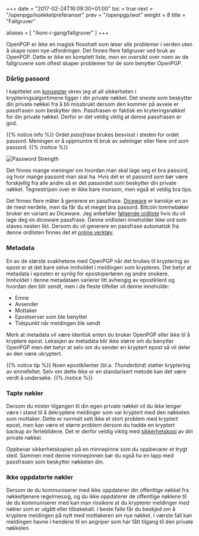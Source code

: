 +++
date = "2017-02-24T16:09:30+01:00"
toc = true
next = "/openpgp/noekkelpreferanser"
prev = "/openpgp/wot"
weight = 8
title = "Fallgruver"


aliases = [
    "/kom-i-gang/fallgruver"
]
+++

OpenPGP er ikke en magisk flosshatt som løser alle problemer i verden uten å
skape noen nye utfordringer. Det finnes flere fallgruver ved bruk av OpenPGP.
Dette er ikke en komplett liste, men en oversikt over noen av de fallgruvene som
oftest skaper problemer for de som benytter OpenPGP.

### Dårlig passord
I kapittelet om [konsepter](/openpgp/konsepter/) skrev jeg at
all sikkerheten i krypteringsalgortimene ligger i din private nøkkel. Det
eneste som beskytter din private nøkkel fra å bli missbrukt dersom den kommer
på avveie er passfrasen som beskytter den. Passfrasen er faktisk en kryteringsnøkkel
for din private nøkkel. Derfor er det veldig viktig at denne passfrasen er god.

{{% notice info %}}
Ordet *passfrase* brukes besvisst i steden for ordet passord. Meningen er å oppmuntre til
bruk av setninger eller flere ord som passord.
{{% /notice %}}  

![Password Strength](https://imgs.xkcd.com/comics/password_strength.png?width=50%&classes=border)

Det finnes mange meninger om hvordan man skal lage seg et bra passord, og hvor
mange passord man skal ha. Hvis det er et passord som bør være forskjellig fra
alle andre så er det passordet som beskytter din private nøkkel. Tegnestripen over
er ikke bare morsom, men også et veldig bra tips.

Det finnes flere måter å generere en passfrase. [Diceware](http://world.std.com/~reinhold/diceware.html)
er kanskje en av de mest nerdete, men da får du et meget bra passord. Bitcoin
lommebøker bruker en variant av Diceware. Jeg anbefaler [følgende ordliste](https://raw.githubusercontent.com/bitcoin/bips/master/bip-0039/english.txt)
hvis du vil lage deg en diceware passfrase. Denne ordlisten inneholder ikke ord
som staves nesten likt. Dersom du vil generere en passfrase automatisk fra denne
ordlisten finnes det et [online verktøy](https://iancoleman.github.io/bip39/).

### Metadata
En av de største svakhetene med OpenPGP når det brukes til kryptering av epost
er at det bare selve innholdet i meldingen som krypteres. Det betyr at metadata
i eposten er synlig for epostopertøren og andre snokere. Innholdet i denne
metadataen varierer litt avhengig av epostklient og hvordan den blir sendt, men
i de fleste tilfeller vil denne inneholde:

 * Emne
 * Avsender
 * Mottaker
 * Epostserver som ble benyttet
 * Tidspunkt når meldingen ble sendt

Merk at metadata vil være identisk enten du bruker OpenPGP eller ikke til å
kryptere epost. Lekasjen av metadata blir ikke større om du benytter OpenPGP men
det betyr at selv om du sender en kryptert epost så vil deler av den være
ukryptert.

{{% notice tip %}}
Noen epostklienter (bl.a. *Thunderbird*) støtter kryptering av emnefeltet. Selv
om dette ikke er en standarisert metode kan det være verdt å undersøke.
{{% /notice %}}  

### Tapte nøkler
Dersom du mister tilgangen til din egen private nøkkel vil du ikke lenger være
i stand til å dekryptere meldinger som var kryptert med den nøkkelen som mottaker.
Dette er normalt sett ikke et stort problem med kryptert epost, men kan være et
større problem dersom du hadde en kryptert backup av feriebildene. Det er derfor
veldig viktig med
[sikkerhetskopi](/openpgp/noekkelring/#sikkerhetkopiering) av
din private nøkkel.

Oppbevar sikkerhetskopien på en minnepinne som du oppbevarer et trygt sted.
Sammen med denne minnepinnen bør du også ha en lapp med passfrasen som
beskytter nøkkelen din.

### Ikke oppdaterte nøkler
Dersom de du kommuniserer med ikke oppdaterer din offentlige nøkkel fra
nøkkeltjenere regelmessig, og du ikke oppdaterer de offentlige nøklene til de du
kommuniserer med kan man rissikere at du krypterer meldinger med nøkler som
er utgått eller tilbakekalt. I beste falle får du beskjed om å kryptere meldingen
på nytt med mottakeren sin nye nøkkel. I værste fall kan meldingen havne i
hendene til en angriper som har fått tilgang til den private nøkkelen.
